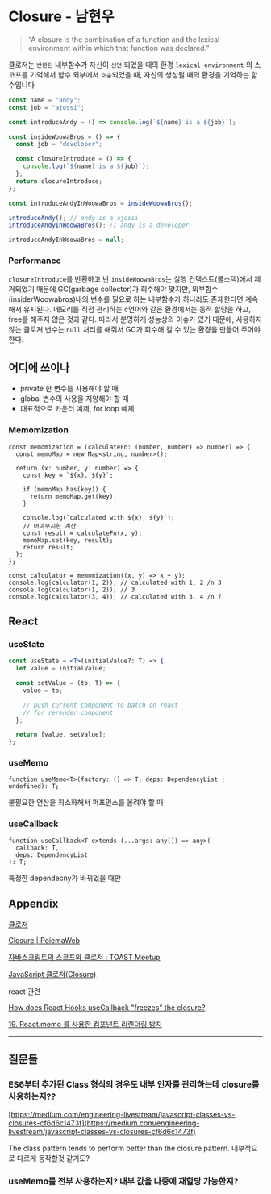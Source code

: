 # Closure - 남현우

> “A closure is the combination of a function and the lexical environment within which that function was declared.”

클로저는 `반환된` 내부함수가 자신이 `선언` 되었을 때의 환경 `lexical environment` 의 스코프를 기억해서 함수 외부에서 `호출`되었을 때, 자신의 생성될 때의 환경을 기억하는 함수입니다

```jsx
const name = "andy";
const job = "ajossi";

const introduceAndy = () => console.log(`${name} is a ${job}`);

const insideWoowaBros = () => {
  const job = "developer";

  const closureIntroduce = () => {
    console.log(`${name} is a ${job}`);
  };
  return closureIntroduce;
};

const introduceAndyInWoowaBros = insideWoowaBros();

introduceAndy(); // andy is a ajossi
introduceAndyInWoowaBros(); // andy is a developer

introduceAndyInWoowaBros = null;
```

### Performance

`closureIntroduce`를 반환하고 난 `insideWoowaBros`는 실행 컨텍스트(콜스택)에서 제거되었기 때문에 GC(garbage collector)가 회수해야 맞지만, 외부함수(insiderWoowabros)내의 변수를 필요로 하는 내부함수가 하나라도 존재한다면 계속해서 유지된다. 메모리를 직접 관리하는 c언어와 같은 환경에서는 동적 할당을 하고, free를 해주지 않은 것과 같다. 따라서 분명하게 성능상의 이슈가 있기 때문에, 사용하지 않는 클로져 변수는 `null` 처리를 해줘서 GC가 회수해 갈 수 있는 환경을 만들어 주어야 한다.

## 어디에 쓰이나

- private 한 변수를 사용해야 할 때
- global 변수의 사용을 지양해야 할 때
- 대표적으로 카운터 예제, for loop 예제

### Memomization

```tsx
const memomization = (calculateFn: (number, number) => number) => {
  const memoMap = new Map<string, number>();

  return (x: number, y: number) => {
    const key = `${x}, ${y}`;

    if (memoMap.has(key)) {
      return memoMap.get(key);
    }

    console.log(`calculated with ${x}, ${y}`);
    // 어마무시한 계산
    const result = calculateFn(x, y);
    memoMap.set(key, result);
    return result;
  };
};

const calculator = memomization((x, y) => x + y);
console.log(calculator(1, 2)); // calculated with 1, 2 /n 3
console.log(calculator(1, 2)); // 3
console.log(calculator(3, 4)); // calculated with 3, 4 /n 7
```

## React

### useState

```jsx
const useState = <T>(initialValue?: T) => {
  let value = initialValue;

  const setValue = (to: T) => {
    value = to;

    // push current component to batch on react
    // for rerender component
  };

  return [value, setValue];
};
```

### useMemo

```tsx
function useMemo<T>(factory: () => T, deps: DependencyList | undefined): T;
```

불필요한 연산을 최소화해서 퍼포먼스를 올려야 할 때

### useCallback

```tsx
function useCallback<T extends (...args: any[]) => any>(
  callback: T,
  deps: DependencyList
): T;
```

특정한 dependecny가 바뀌었을 때만

## Appendix

[클로저](https://developer.mozilla.org/ko/docs/Web/JavaScript/Guide/Closures)

[Closure | PoiemaWeb](https://poiemaweb.com/js-closure)

[자바스크립트의 스코프와 클로저 : TOAST Meetup](https://meetup.toast.com/posts/86)

[JavaScript 클로저(Closure)](https://hyunseob.github.io/2016/08/30/javascript-closure/)

react 관련

[How does React Hooks useCallback "freezes" the closure?](https://stackoverflow.com/questions/54577294/how-does-react-hooks-usecallback-freezes-the-closure)

[19. React.memo 를 사용한 컴포넌트 리렌더링 방지](https://react.vlpt.us/basic/19-React.memo.html)

---

## 질문들

### ES6부터 추가된 Class 형식의 경우도 내부 인자를 관리하는데 closure를 사용하는지??

[https://medium.com/engineering-livestream/javascript-classes-vs-closures-cf6d6c1473f](https://medium.com/engineering-livestream/javascript-classes-vs-closures-cf6d6c1473f)

The class pattern tends to perform better than the closure pattern.
내부적으로 다르게 동작할것 같기도?

### useMemo를 전부 사용하는지? 내부 값을 나중에 재할당 가능한지?
